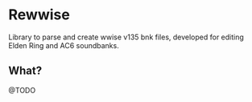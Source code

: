 # Rewwise
Library to parse and create wwise v135 bnk files, developed for editing Elden Ring and AC6 soundbanks.

## What?
@TODO
